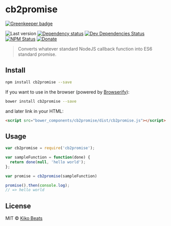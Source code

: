 # cb2promise

[![Greenkeeper badge](https://badges.greenkeeper.io/Kikobeats/cb2promise.svg)](https://greenkeeper.io/)

![Last version](https://img.shields.io/github/tag/Kikobeats/cb2promise.svg?style=flat-square)
[![Dependency status](http://img.shields.io/david/Kikobeats/cb2promise.svg?style=flat-square)](https://david-dm.org/Kikobeats/cb2promise)
[![Dev Dependencies Status](http://img.shields.io/david/dev/Kikobeats/cb2promise.svg?style=flat-square)](https://david-dm.org/Kikobeats/cb2promise#info=devDependencies)
[![NPM Status](http://img.shields.io/npm/dm/cb2promise.svg?style=flat-square)](https://www.npmjs.org/package/cb2promise)
[![Donate](https://img.shields.io/badge/donate-paypal-blue.svg?style=flat-square)](https://paypal.me/kikobeats)

> Converts whatever standard NodeJS callback function into ES6 standard promise.

## Install

```bash
npm install cb2promise --save
```

If you want to use in the browser (powered by [Browserify](http://browserify.org/)):

```bash
bower install cb2promise --save
```

and later link in your HTML:

```html
<script src="bower_components/cb2promise/dist/cb2promise.js"></script>
```

## Usage

```js
var cb2promise = require('cb2promise');

var sampleFunction = function(done) {
  return done(null, 'hello world');
};

var promise = cb2promise(sampleFunction)

promise().then(console.log);
// => hello world

```

## License

MIT © [Kiko Beats](http://www.kikobeats.com)

